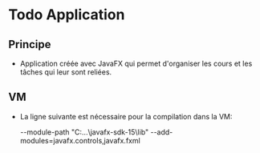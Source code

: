 # Todo Application

## Principe
* Application créée avec JavaFX qui permet d'organiser les cours et les tâches qui leur sont reliées.

## VM
* La ligne suivante est nécessaire pour la compilation dans la VM:
  
  --module-path "C:\...\javafx-sdk-15\lib" --add-modules=javafx.controls,javafx.fxml